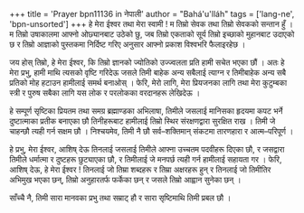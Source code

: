 +++
title = 'Prayer bpn11136 in नेपाली'
author = "Bahá'u'lláh"
tags = ['lang-ne', 'bpn-unsorted']
+++
हे मेरा ईश्वर तथा मेरा स्वामी ! म तिम्रो सेवक तथा तिम्रो सेवकको सन्तान हुँ । म तिम्रो उषाकालमा आफ्नो ओछ्यानबाट उठेको छु, जब तिम्रो एकताको सूर्य तिम्रो इच्छाको मुहानबाट उदाएको छ र तिम्रो आज्ञाको पुस्तकमा निर्दिष्ट गरिए अनुसार आफ्नो प्रकाश विश्वभरि फैलाइरहेछ । 

जय होस् तिम्रो, हे मेरा ईश्वर, कि तिम्रो ज्ञानको ज्योतिको उज्ज्वलता प्रति हामी सचेत भएका छौं । अतः हे मेरा प्रभु, हामी माथि त्यसको वृष्टि गरिदेऊ जसले तिमी बाहेक अन्य सबैलाई त्याग्न र तिमीबाहेक अन्य सबै प्रतिको मोह हटाउन हामीलाई समर्थ बनाओस् । फेरि, मेरो लागि, मेरा प्रियजनका लागि तथा मेरा कुटुम्बका स्त्री र पुरुष सबैका लागि यस लोक र परलोकका वरदानहरू लेखिदेऊ । 

हे सम्पूर्ण सृष्टिका प्रियतम तथा समग्र ब्रह्माण्डका अभिलाषा, तिमीले जसलाई मानिसका हृदयमा कपट भर्ने दुष्टात्माका प्रतीक बनाएका छौ तिनीहरूबाट हामीलाई तिम्रो स्थिर संरक्षणद्वारा सुरक्षित राख । तिमी जे चाहन्छौ त्यही गर्न सक्षम छौ । निश्चयमेव, तिमी नै छौ सर्व–शक्तिमान् संकटमा तारणहारा र आत्म–परिपूर्ण । 

हे प्रभु, मेरा ईश्वर, आशिष् देऊ तिनलाई जसलाई तिमीले आफ्ना उच्चतम पदवीहरू दिएका छौ, र जसद्वारा तिमीले धर्मात्मा र दुष्टहरू छुट्याएका छौ, र तिमीलाई जे मनपर्छ त्यही गर्न हामीलाई सहायता गर । फेरि, आशिष् देऊ, हे मेरा ईश्वर ! तिनलाई जो तिम्रा शब्दहरू र तिम्रा अक्षरहरू हुन् र तिनलाई जो तिमीतिर अभिमुख भएका छन्, तिम्रो अनुहारतर्फ फर्केका छन् र जसले तिम्रो आह्वान सुनेका छन् । 

साँच्चै नै, तिमी सारा मानवका प्रभु तथा सम्राट् हौ र सारा सृष्टिमाथि तिमी प्रबल छौ ।
